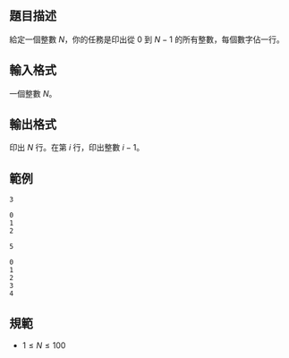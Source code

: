 ## 題目描述
給定一個整數 $N$，你的任務是印出從 $0$ 到 $N - 1$ 的所有整數，每個數字佔一行。

## 輸入格式
一個整數 $N$。

## 輸出格式
印出 $N$ 行。在第 $i$ 行，印出整數 $i - 1$。

## 範例

```input1
3
```

```output1
0
1
2
```

```input2
5
```

```output2
0
1
2
3
4
```

## 規範
- $1 \leq N \leq 100$
